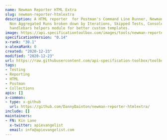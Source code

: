```yaml
---
name: Newman Reporter HTML Extra
slug: newman-reporter-htmlextra
description: A HTML reporter  for Postman's Command Line Runner, Newman. Includes
  Non Aggregated Runs broken down by Iterations, Skipped Tests, Console Logs and the
  handlebars helpers module for better custom templates.
image: https://api.specificationtoolbox.com/images/tools/newman-reporter-htmlextra.png
specificationVersion: "0.14"
x-rank: "30.1"
x-alexaRank: 0
created: "2020-12-23"
modified: "2020-12-23"
url: https://raw.githubusercontent.com/api-specification-toolbox/toolbox/main/_tools/newman-reporter-htmlextra.md
tags:
- Testing
- Reporting
- HTML
- Postman
- Collections
apis: []
x-common:
- type: x-github
  url: https://github.com/DannyDainton/newman-reporter-htmlextra/
include: []
maintainers:
- FN: Kin Lane
  x-twitter: apievangelist
  email: info@apievangelist.com
---
```

